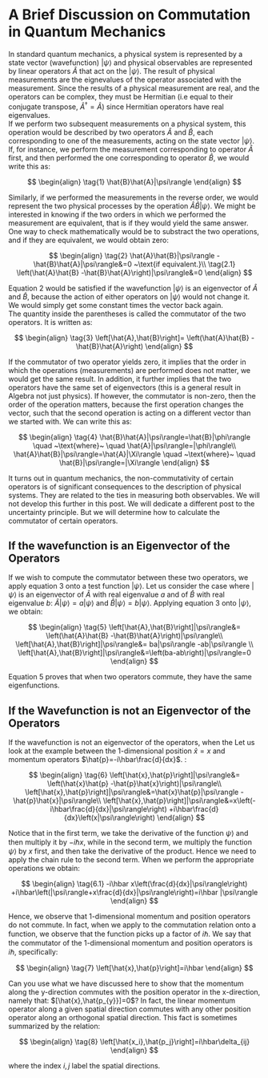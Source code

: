 # A Brief Discussion on Commutation in Quantum Mechanics
In standard quantum mechanics, a physical system is represented by a state vector (wavefunction) $|\psi\rangle$ and physical observables are represented by linear operators $\hat{A}$ that act on the $|\psi\rangle$. The result of physical measurements are the eignevalues of the operator associated with the measurement. Since the results of a physical measurement are real, and the operators can be complex, they must be Hermitian (i.e equal to their conjugate transpose, $\hat{A}^{\dagger}=\hat{A}$) since Hermitian operators have real eigenvalues.  
If we perform two subsequent measurements on a physical system, this operation would be described by two operators $\hat{A}$ and $\hat{B}$, each corresponding to one of the measurements, acting on the state vector $|\psi\rangle$. If, for instance, we perform the measurement corresponding to operator $\hat{A}$ first, and then performed the one corresponding to operator $\hat{B}$, we would write this as:

$$
\begin{align}
\tag{1}
\hat{B}\hat{A}|\psi\rangle
\end{align}
$$

Similarly, if we performed the measurements in the reverse order, we would represent the two physical processes by the operation $\hat{A}\hat{B}|\psi\rangle$. We might be interested in knowing if the two orders in which we performed the measurement are equivalent, that is if they would yield the same answer. 
One way to check mathematically would be to substract the two operations, and if they are equivalent, we would obtain zero:

$$
\begin{align}
  \tag{2}
    \hat{A}\hat{B}|\psi\rangle -\hat{B}\hat{A}|\psi\rangle&=0 ~\text{if equivalent.}\\
  \tag{2.1}
    \left(\hat{A}\hat{B} -\hat{B}\hat{A}\right)|\psi\rangle&=0 
\end{align}
$$

Equation 2 would be satisfied if the wavefunction $|\psi\rangle$ is an eigenvector of $\hat{A}$ and $\hat{B}$, because the action of either operators on $|\psi\rangle$ would not change it. We would simply get some constant times the vector back again.  
The quantity inside the parentheses is called the commutator of the two operators. It is written as:

$$
\begin{align}
\tag{3}
\left[\hat{A},\hat{B}\right]= \left(\hat{A}\hat{B} -\hat{B}\hat{A}\right)
\end{align}
$$

If the commutator of two operator yields zero, it implies that the order in which the operations (measurements) are performed does not matter, we would get the same result. In addition, it further implies that the two operators have the same set of eigenvectors (this is a general result in Algebra not just physics). 
If however, the commutator is non-zero, then the order of the operation matters, because the first operation changes the vector, such that the second operation is acting on a different vector than we started with. We can write this as:

$$
\begin{align}
\tag{4}
\hat{B}\hat{A}|\psi\rangle=\hat{B}|\phi\rangle \quad ~\text{where}~ \quad \hat{A}|\psi\rangle=|\phi\rangle\\
\hat{A}\hat{B}|\psi\rangle=\hat{A}|\Xi\rangle \quad ~\text{where}~ \quad \hat{B}|\psi\rangle=|\Xi\rangle
\end{align}
$$

It turns out in quantum mechanics, the non-commutativity of certain operators is of significant consequences to the description of physical systems. They are related to the ties in measuring both observables. We will not develop this further in this post. We will dedicate a different post to the uncertainty principle. But we will determine how to calculate the commutator of certain operators.

## If the wavefunction is an Eigenvector of the Operators
If we wish to compute the commutator between these two operators, we apply equation 3 onto a test function $|\psi\rangle$. Let us consider the case where $|\psi\rangle$ is an eigenvector of $\hat{A}$ with real eigenvalue $a$ and of $\hat{B}$ with real eigenvalue $b$: $\hat{A}|\psi\rangle=a|\psi\rangle$ and $\hat{B}|\psi\rangle=b|\psi\rangle$. Applying equation 3 onto $|\psi\rangle$, we obtain:

$$
\begin{align}
\tag{5}
\left[\hat{A},\hat{B}\right]|\psi\rangle&= \left(\hat{A}\hat{B} -\hat{B}\hat{A}\right)|\psi\rangle\\
\left[\hat{A},\hat{B}\right]|\psi\rangle&= ba|\psi\rangle -ab|\psi\rangle \\
\left[\hat{A},\hat{B}\right]|\psi\rangle&=\left(ba-ab\right)|\psi\rangle=0
\end{align}
$$ 

Equation 5 proves that when two operators commute, they have the same eigenfunctions.

## If the Wavefunction is not an Eigenvector of the Operators
If the wavefunction is not an eigenvector of the operators, when the Let us look at the example between the 1-dimensional position $\hat{x}=x$ and momentum operators $\hat{p}=-i\hbar\frac{d}{dx}$. :

$$
\begin{align}
\tag{6}
\left[\hat{x},\hat{p}\right]|\psi\rangle&= \left(\hat{x}\hat{p} -\hat{p}\hat{x}\right)|\psi\rangle\\
\left[\hat{x},\hat{p}\right]|\psi\rangle&=\hat{x}\hat{p}|\psi\rangle -\hat{p}\hat{x}|\psi\rangle\\
\left[\hat{x},\hat{p}\right]|\psi\rangle&=x\left(-i\hbar\frac{d}{dx}|\psi\rangle\right) +i\hbar\frac{d}{dx}\left(x|\psi\rangle\right)
\end{align}
$$

Notice that in the first term, we take the derivative of the function $\psi\rangle$ and then multiply it by $-i\hbar x$, while in the second term, we multiply the function $\psi\rangle$ by $x$ first, and then take the derivative of the product. Hence we need to apply the chain rule to the second term. When we perform the appropriate operations we obtain: 

$$
\begin{align}
\tag{6.1}
-i\hbar x\left(\frac{d}{dx}|\psi\rangle\right) +i\hbar\left(|\psi\rangle+x\frac{d}{dx}|\psi\rangle\right)=i\hbar |\psi\rangle
\end{align}
$$

Hence, we observe that 1-dimensional momentum and position operators do not commute. In fact, when we apply to the commutation relation onto a function, we observe that the function picks up a factor of $i\hbar$. We say that the commutator of the 1-dimensional momentum and position operators is $i\hbar$, specifically:

$$
\begin{align}
\tag{7}
\left[\hat{x},\hat{p}\right]=i\hbar
\end{align}
$$

Can you use what we have discussed here to show that the momentum along the y-direction commutes with the position operator in the x-direction, namely that: $[\hat{x},\hat{p_{y}}]=0$? In fact, the linear momentum operator along a given spatial direction commutes with any other position operator along an orthogonal spatial direction. This fact is sometimes summarized by the relation:

$$
\begin{align}
\tag{8}
\left[\hat{x_i},\hat{p_j}\right]=i\hbar\delta_{ij}
\end{align}
$$

where the index $i,j$ label the spatial directions.

